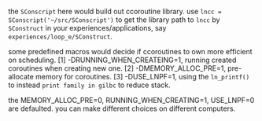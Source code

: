 the `SConscript` here would build out ccoroutine library. use `lncc = SConscript('~/src/SConscript')` to get the library path to `lncc` by `SConstruct` in your experiences/applications, say `experiences/loop_e/SConstruct`.

some predefined macros would decide if ccoroutines to 
own more efficient on scheduling.
[1] -DRUNNING_WHEN_CREATEING=1, running created 
     coroutines when creating new one.
[2] -DMEMORY_ALLOC_PRE=1, pre-allocate memory
    for coroutines.
[3] -DUSE_LNPF=1, using the `ln_printf()` to instead 
    `print family in gilbc` to reduce stack.

the MEMORY_ALLOC_PRE=0, RUNNING_WHEN_CREATING=1,
USE_LNPF=0 are defaulted. you can make different 
choices on different computers.
